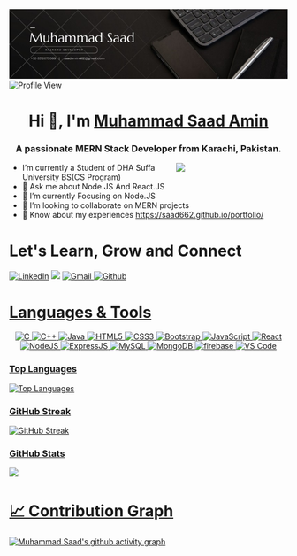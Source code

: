 <div class="cover-container">
      <img src="About_Saad_Cover.jpg" alt="Cover">
</div>

<img src="https://komarev.com/ghpvc/?username=saad662" alt="Profile View">
  <div class="profile-card">
        <h1 align="center" >Hi 👋, I'm <a href="https://www.linkedin.com/in/saadamin662/" target="_blank">Muhammad Saad Amin</a> </h1>
    <h3 align="center">A passionate MERN Stack Developer from Karachi, Pakistan.</h3>
        <img width="40%" align="right" src="https://user-images.githubusercontent.com/52650290/194537501-d7d77a8f-1f6f-4e95-a6ee-b2d1439dd729.gif" >
      <ul>
        <li>I’m currently a Student of DHA Suffa University BS(CS Program)</li>
        <li>💬 Ask me about Node.JS And React.JS</li>
        <li>🌱 I’m currently Focusing on Node.JS</li>
        <li>👯 I’m looking to collaborate on MERN projects</li>
        <li>📄 Know about my experiences
              <a href="https://saad662.github.io/portfolio/">https://saad662.github.io/portfolio/</a>
        </li>
      </ul>
        <div>
 <h1>Let's Learn, Grow and Connect</h1>
<a  href="https://www.linkedin.com/in/saadamin662/" target="_blank"><img alt="LinkedIn" src="https://img.shields.io/badge/linkedin%20-%230077B5.svg?&style=for-the-badge&logo=linkedin&logoColor=white" /></a>
<a href="https://twitter.com/iamsaad666" target="_blank"><img src="https://img.shields.io/badge/twitter-%2300acee.svg?&style=for-the-badge&logo=twitter&logoColor=white&alt=twitter" /></a>
<a href="mailto:saadamin662@gmail.com"><img  alt="Gmail" src="https://img.shields.io/badge/Gmail-D14836?style=for-the-badge&logo=gmail&logoColor=white" />
<a  href="https://github.com/saad662"><img alt=" Github" src="https://img.shields.io/badge/github-%23121011.svg?style=for-the-badge&logo=github&logoColor=white">
</div>


# Languages & Tools

<p align="center"> 
<img alt="C" src="https://img.shields.io/badge/c-%2300599C.svg?&style=for-the-badge&logo=c&logoColor=white" />
<img alt="C++" src="https://img.shields.io/badge/c++-%2300599C.svg?&style=for-the-badge&logo=c%2B%2B&ogoColor=white" />
 <img alt="Java" src="https://img.shields.io/badge/java-%23ED8B00.svg?&style=for-the-badge&logo=java&logoColor=white" />
<img alt="HTML5" src="https://img.shields.io/badge/html5-%23E34F26.svg?&style=for-the-badge&logo=html5&logoColor=white" />
 <img alt="CSS3" src="https://img.shields.io/badge/css3-%231572B6.svg?&style=for-the-badge&logo=css3&logoColor=white" />
 <img alt="Bootstrap" src="https://img.shields.io/badge/bootstrap-%23563D7C.svg?style=for-the-badge&logo=bootstrap&logoColor=white" />
 <img alt="JavaScript" src="https://img.shields.io/badge/javascript-%23323330.svg?&style=for-the-badge&logo=javascript&logoColor=%23F7DF1E" />
 <img alt="React" src="https://img.shields.io/badge/react-%2320232a.svg?style=for-the-badge&logo=react&logoColor=%2361DAFB" />
 <img alt="NodeJS" src="https://img.shields.io/badge/node.js-6DA55F?style=for-the-badge&logo=node.js&logoColor=white" />
 <img alt="ExpressJS" src="https://img.shields.io/badge/express.js-6DA55F?style=for-the-badge&logo=express&logoColor=white" />
 <img alt="MySQL" src="https://img.shields.io/badge/MySQL-00000F?style=for-the-badge&logo=mysql&logoColor=white" />
 <img alt="MongoDB" src="https://img.shields.io/badge/MongoDB-00000F?style=for-the-badge&logo=mongodb&logoColor=white" />
 <img alt="firebase" src="https://img.shields.io/badge/firebase-ffca28?style=for-the-badge&logo=firebase&logoColor=black" />
 <img alt="VS Code" src="https://img.shields.io/badge/Visual_Studio_Code-0078D4?style=for-the-badge&logo=visual%20studio%20code&logoColor=white" />
</p>
      
<div class="repo-card">
    <h3>Top Languages</h3>
    <img src="https://github-readme-stats.vercel.app/api/top-langs/?username=saad662&layout=donut" alt="Top Languages">
  </div>

<div class="repo-card">
    <h3>GitHub Streak</h3>
    <img src="https://streak-stats.demolab.com?user=saad662" alt="GitHub Streak">
</div>

<h3>GitHub Stats</h3>
<picture>
<source
  srcset="https://github-readme-stats.vercel.app/api?username=saad662&show_icons=true&theme=dark"
  media="(prefers-color-scheme: light)"
/>
<source
  srcset="https://github-readme-stats.vercel.app/api?username=saad662&show_icons=true"
  media="(prefers-color-scheme: light), (prefers-color-scheme: no-preference)"
/>
<img src="https://github-readme-stats.vercel.app/api?username=saad662&show_icons=true" />
</picture>

# 📈 Contribution Graph  
[![Muhammad Saad's github activity graph](https://github-readme-activity-graph.vercel.app/graph?username=saad662&theme=react)](https://github.com/ashutosh00710/github-readme-activity-graph)
 
